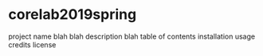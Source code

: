 # corelab2019spring

project name blah blah
description blah
table of contents
installation
usage
credits
license
